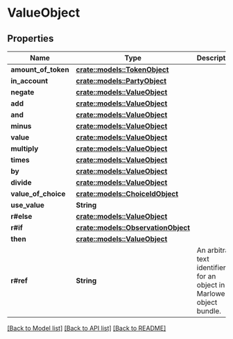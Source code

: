 # ValueObject

## Properties

Name | Type | Description | Notes
------------ | ------------- | ------------- | -------------
**amount_of_token** | [**crate::models::TokenObject**](TokenObject.md) |  | 
**in_account** | [**crate::models::PartyObject**](PartyObject.md) |  | 
**negate** | [**crate::models::ValueObject**](ValueObject.md) |  | 
**add** | [**crate::models::ValueObject**](ValueObject.md) |  | 
**and** | [**crate::models::ValueObject**](ValueObject.md) |  | 
**minus** | [**crate::models::ValueObject**](ValueObject.md) |  | 
**value** | [**crate::models::ValueObject**](ValueObject.md) |  | 
**multiply** | [**crate::models::ValueObject**](ValueObject.md) |  | 
**times** | [**crate::models::ValueObject**](ValueObject.md) |  | 
**by** | [**crate::models::ValueObject**](ValueObject.md) |  | 
**divide** | [**crate::models::ValueObject**](ValueObject.md) |  | 
**value_of_choice** | [**crate::models::ChoiceIdObject**](ChoiceIdObject.md) |  | 
**use_value** | **String** |  | 
**r#else** | [**crate::models::ValueObject**](ValueObject.md) |  | 
**r#if** | [**crate::models::ObservationObject**](ObservationObject.md) |  | 
**then** | [**crate::models::ValueObject**](ValueObject.md) |  | 
**r#ref** | **String** | An arbitrary text identifier for an object in a Marlowe object bundle. | 

[[Back to Model list]](../README.md#documentation-for-models) [[Back to API list]](../README.md#documentation-for-api-endpoints) [[Back to README]](../README.md)


